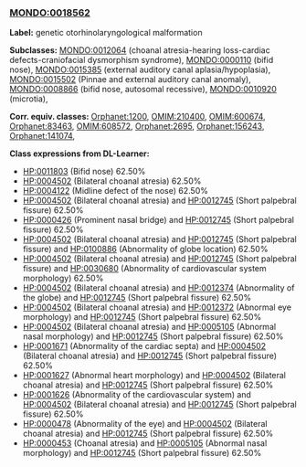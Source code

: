 
### [MONDO:0018562](http://purl.obolibrary.org/obo/MONDO_0018562)
**Label:** genetic otorhinolaryngological malformation

**Subclasses:** [MONDO:0012064](http://purl.obolibrary.org/obo/MONDO_0012064) (choanal atresia-hearing loss-cardiac defects-craniofacial dysmorphism syndrome), [MONDO:0000110](http://purl.obolibrary.org/obo/MONDO_0000110) (bifid nose), [MONDO:0015385](http://purl.obolibrary.org/obo/MONDO_0015385) (external auditory canal aplasia/hypoplasia), [MONDO:0015502](http://purl.obolibrary.org/obo/MONDO_0015502) (Pinnae and external auditory canal anomaly), [MONDO:0008866](http://purl.obolibrary.org/obo/MONDO_0008866) (bifid nose, autosomal recessive), [MONDO:0010920](http://purl.obolibrary.org/obo/MONDO_0010920) (microtia), 

**Corr. equiv. classes:** [Orphanet:1200](http://www.orpha.net/ORDO/Orphanet_1200), [OMIM:210400](http://purl.obolibrary.org/obo/OMIM_210400), [OMIM:600674](http://purl.obolibrary.org/obo/OMIM_600674), [Orphanet:83463](http://www.orpha.net/ORDO/Orphanet_83463), [OMIM:608572](http://purl.obolibrary.org/obo/OMIM_608572), [Orphanet:2695](http://www.orpha.net/ORDO/Orphanet_2695), [Orphanet:156243](http://www.orpha.net/ORDO/Orphanet_156243), [Orphanet:141074](http://www.orpha.net/ORDO/Orphanet_141074), 

**Class expressions from DL-Learner:**

- [HP:0011803](http://purl.obolibrary.org/obo/HP_0011803) (Bifid nose) 62.50%
- [HP:0004502](http://purl.obolibrary.org/obo/HP_0004502) (Bilateral choanal atresia) 62.50%
- [HP:0004122](http://purl.obolibrary.org/obo/HP_0004122) (Midline defect of the nose) 62.50%
- [HP:0004502](http://purl.obolibrary.org/obo/HP_0004502) (Bilateral choanal atresia) and [HP:0012745](http://purl.obolibrary.org/obo/HP_0012745) (Short palpebral fissure) 62.50%
- [HP:0000426](http://purl.obolibrary.org/obo/HP_0000426) (Prominent nasal bridge) and [HP:0012745](http://purl.obolibrary.org/obo/HP_0012745) (Short palpebral fissure) 62.50%
- [HP:0004502](http://purl.obolibrary.org/obo/HP_0004502) (Bilateral choanal atresia) and [HP:0012745](http://purl.obolibrary.org/obo/HP_0012745) (Short palpebral fissure) and [HP:0100886](http://purl.obolibrary.org/obo/HP_0100886) (Abnormality of globe location) 62.50%
- [HP:0004502](http://purl.obolibrary.org/obo/HP_0004502) (Bilateral choanal atresia) and [HP:0012745](http://purl.obolibrary.org/obo/HP_0012745) (Short palpebral fissure) and [HP:0030680](http://purl.obolibrary.org/obo/HP_0030680) (Abnormality of cardiovascular system morphology) 62.50%
- [HP:0004502](http://purl.obolibrary.org/obo/HP_0004502) (Bilateral choanal atresia) and [HP:0012374](http://purl.obolibrary.org/obo/HP_0012374) (Abnormality of the globe) and [HP:0012745](http://purl.obolibrary.org/obo/HP_0012745) (Short palpebral fissure) 62.50%
- [HP:0004502](http://purl.obolibrary.org/obo/HP_0004502) (Bilateral choanal atresia) and [HP:0012372](http://purl.obolibrary.org/obo/HP_0012372) (Abnormal eye morphology) and [HP:0012745](http://purl.obolibrary.org/obo/HP_0012745) (Short palpebral fissure) 62.50%
- [HP:0004502](http://purl.obolibrary.org/obo/HP_0004502) (Bilateral choanal atresia) and [HP:0005105](http://purl.obolibrary.org/obo/HP_0005105) (Abnormal nasal morphology) and [HP:0012745](http://purl.obolibrary.org/obo/HP_0012745) (Short palpebral fissure) 62.50%
- [HP:0001671](http://purl.obolibrary.org/obo/HP_0001671) (Abnormality of the cardiac septa) and [HP:0004502](http://purl.obolibrary.org/obo/HP_0004502) (Bilateral choanal atresia) and [HP:0012745](http://purl.obolibrary.org/obo/HP_0012745) (Short palpebral fissure) 62.50%
- [HP:0001627](http://purl.obolibrary.org/obo/HP_0001627) (Abnormal heart morphology) and [HP:0004502](http://purl.obolibrary.org/obo/HP_0004502) (Bilateral choanal atresia) and [HP:0012745](http://purl.obolibrary.org/obo/HP_0012745) (Short palpebral fissure) 62.50%
- [HP:0001626](http://purl.obolibrary.org/obo/HP_0001626) (Abnormality of the cardiovascular system) and [HP:0004502](http://purl.obolibrary.org/obo/HP_0004502) (Bilateral choanal atresia) and [HP:0012745](http://purl.obolibrary.org/obo/HP_0012745) (Short palpebral fissure) 62.50%
- [HP:0000478](http://purl.obolibrary.org/obo/HP_0000478) (Abnormality of the eye) and [HP:0004502](http://purl.obolibrary.org/obo/HP_0004502) (Bilateral choanal atresia) and [HP:0012745](http://purl.obolibrary.org/obo/HP_0012745) (Short palpebral fissure) 62.50%
- [HP:0000453](http://purl.obolibrary.org/obo/HP_0000453) (Choanal atresia) and [HP:0005105](http://purl.obolibrary.org/obo/HP_0005105) (Abnormal nasal morphology) and [HP:0012745](http://purl.obolibrary.org/obo/HP_0012745) (Short palpebral fissure) 62.50%


